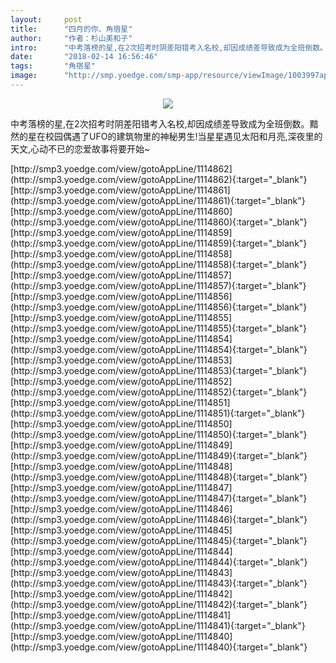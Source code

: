 ```yaml
---
layout:     post
title:      "四月的你、角宿星"
author:     "作者：杉山美和子"
intro:      "中考落榜的星,在2次招考时阴差阳错考入名校,却因成绩差导致成为全班倒数。黯然的星在校园偶遇了UFO的建筑物里的神秘男生!当星星遇见太阳和月亮,深夜里的天文,心动不已的恋爱故事将要开始~"
date:       "2018-02-14 16:56:46"
tags:       "角宿星"
image:      "http://smp.yoedge.com/smp-app/resource/viewImage/1003997appline.png"
---
```

<div style="text-align: center">
<p><img src="http://smp.yoedge.com/smp-app/resource/viewImage/1003997appline.png"/></p>
</div>
<p class="post-meta">
<span>中考落榜的星,在2次招考时阴差阳错考入名校,却因成绩差导致成为全班倒数。黯然的星在校园偶遇了UFO的建筑物里的神秘男生!当星星遇见太阳和月亮,深夜里的天文,心动不已的恋爱故事将要开始~</span>
</p>
[http://smp3.yoedge.com/view/gotoAppLine/1114862](http://smp3.yoedge.com/view/gotoAppLine/1114862){:target="_blank"}
[http://smp3.yoedge.com/view/gotoAppLine/1114861](http://smp3.yoedge.com/view/gotoAppLine/1114861){:target="_blank"}
[http://smp3.yoedge.com/view/gotoAppLine/1114860](http://smp3.yoedge.com/view/gotoAppLine/1114860){:target="_blank"}
[http://smp3.yoedge.com/view/gotoAppLine/1114859](http://smp3.yoedge.com/view/gotoAppLine/1114859){:target="_blank"}
[http://smp3.yoedge.com/view/gotoAppLine/1114858](http://smp3.yoedge.com/view/gotoAppLine/1114858){:target="_blank"}
[http://smp3.yoedge.com/view/gotoAppLine/1114857](http://smp3.yoedge.com/view/gotoAppLine/1114857){:target="_blank"}
[http://smp3.yoedge.com/view/gotoAppLine/1114856](http://smp3.yoedge.com/view/gotoAppLine/1114856){:target="_blank"}
[http://smp3.yoedge.com/view/gotoAppLine/1114855](http://smp3.yoedge.com/view/gotoAppLine/1114855){:target="_blank"}
[http://smp3.yoedge.com/view/gotoAppLine/1114854](http://smp3.yoedge.com/view/gotoAppLine/1114854){:target="_blank"}
[http://smp3.yoedge.com/view/gotoAppLine/1114853](http://smp3.yoedge.com/view/gotoAppLine/1114853){:target="_blank"}
[http://smp3.yoedge.com/view/gotoAppLine/1114852](http://smp3.yoedge.com/view/gotoAppLine/1114852){:target="_blank"}
[http://smp3.yoedge.com/view/gotoAppLine/1114851](http://smp3.yoedge.com/view/gotoAppLine/1114851){:target="_blank"}
[http://smp3.yoedge.com/view/gotoAppLine/1114850](http://smp3.yoedge.com/view/gotoAppLine/1114850){:target="_blank"}
[http://smp3.yoedge.com/view/gotoAppLine/1114849](http://smp3.yoedge.com/view/gotoAppLine/1114849){:target="_blank"}
[http://smp3.yoedge.com/view/gotoAppLine/1114848](http://smp3.yoedge.com/view/gotoAppLine/1114848){:target="_blank"}
[http://smp3.yoedge.com/view/gotoAppLine/1114847](http://smp3.yoedge.com/view/gotoAppLine/1114847){:target="_blank"}
[http://smp3.yoedge.com/view/gotoAppLine/1114846](http://smp3.yoedge.com/view/gotoAppLine/1114846){:target="_blank"}
[http://smp3.yoedge.com/view/gotoAppLine/1114845](http://smp3.yoedge.com/view/gotoAppLine/1114845){:target="_blank"}
[http://smp3.yoedge.com/view/gotoAppLine/1114844](http://smp3.yoedge.com/view/gotoAppLine/1114844){:target="_blank"}
[http://smp3.yoedge.com/view/gotoAppLine/1114843](http://smp3.yoedge.com/view/gotoAppLine/1114843){:target="_blank"}
[http://smp3.yoedge.com/view/gotoAppLine/1114842](http://smp3.yoedge.com/view/gotoAppLine/1114842){:target="_blank"}
[http://smp3.yoedge.com/view/gotoAppLine/1114841](http://smp3.yoedge.com/view/gotoAppLine/1114841){:target="_blank"}
[http://smp3.yoedge.com/view/gotoAppLine/1114840](http://smp3.yoedge.com/view/gotoAppLine/1114840){:target="_blank"}


